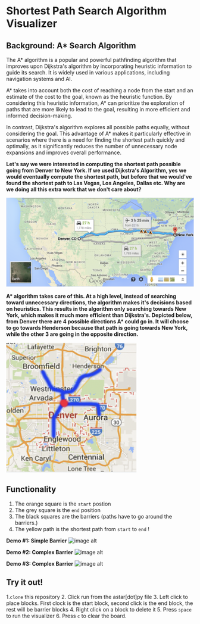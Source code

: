 # Shortest Path Search Algorithm Visualizer

## Background: A* Search Algorithm
The A* algorithm is a popular and powerful pathfinding algorithm that improves upon Dijkstra's algorithm by incorporating heuristic information to guide its search. It is widely used in various applications, including navigation systems and AI.

A* takes into account both the cost of reaching a node from the start and an estimate of the cost to the goal, known as the heuristic function. By considering this heuristic information, A* can prioritize the exploration of paths that are more likely to lead to the goal, resulting in more efficient and informed decision-making.

In contrast, Dijkstra's algorithm explores all possible paths equally, without considering the goal. This advantage of A* makes it particularly effective in scenarios where there is a need for finding the shortest path quickly and optimally, as it significantly reduces the number of unnecessary node expansions and improves overall performance.

**Let's say we were interested in computing the shortest path possible going from Denver to New York. If we used Dijkstra's Algorithm, yes we would eventually compute the shortest path, but before that we would've found the shortest path to Las Vegas, Los Angeles, Dallas etc. Why are we doing all this extra work that we don't care about?**

![alt text](https://github.com/zhijiazhang/sps-algorithms-visualizer/blob/main/pics/denverToNYC.png?raw=true)

**A\* algorithm takes care of this. At a high level, instead of searching toward unnecessary directions, the algorithm makes it's decisions based on heuristics. This results in the algorithm only searching towards New York, which makes it much more efficient than Dijkstra's. Depicted below, from Denver there are 4 possible directions A\* could go in. It will choose to go towards Henderson because that path is going towards New York, while the other 3 are going in the opposite direction.**


<img src="https://github.com/zhijiazhang/sps-algorithms-visualizer/blob/main/pics/denver.png?raw=true"  width="350" height="350">

## Functionality
1. The orange square is the `start` postion
2. The grey square is the `end` position
3. The black squares are the barriers (paths have to go around the barriers.)
4. The yellow path is the shortest path from `start` to `end` !

**Demo #1: Simple Barrier**
![image alt](https://media.giphy.com/media/W95vvYAUrrRHOKZt3q/giphy.gif)

**Demo #2: Complex Barrier**
![image alt](https://media.giphy.com/media/VPLufmcxILVEIl6ISD/giphy.gif)

**Demo #3: Complex Barrier**
![image alt](https://media.giphy.com/media/v1.Y2lkPTc5MGI3NjExNGFhNjVlMTY1NDI0NWUxZWM0MmQ2ZTRkYmY0ZTk4NjU1MDNkMWFlOCZlcD12MV9pbnRlcm5hbF9naWZzX2dpZklkJmN0PWc/BOT8GicZ6psBpFGx0A/giphy.gif)


## Try it out!
1.`clone` this repository
2. Click run from the astar[dot]py file
3. Left click to place blocks. First clock is the start block, second click is the end block, the rest will be barrier blocks
4. Right click on a block to delete it
5. Press `space` to run the visualizer
6. Press `c` to clear the board.